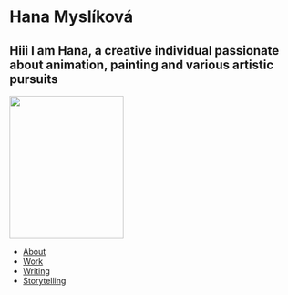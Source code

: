 # Hana Myslíková
## Hiii I am Hana, a creative individual passionate about animation, painting and various artistic pursuits
<img src="https://github.com/Typkazprahe/HanaMyslikova/assets/149475635/72425718-412f-46c2-9e53-5e12c66b3b54" width="200" height="250">

- [About](about/index.md) 
- [Work](work/index.md) 
- [Writing](writing/index.md)
- [Storytelling](storytelling/process.md)
